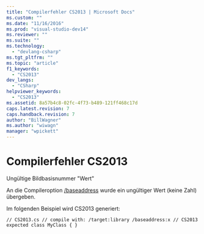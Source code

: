 ```yaml
---
title: "Compilerfehler CS2013 | Microsoft Docs"
ms.custom: ""
ms.date: "11/16/2016"
ms.prod: "visual-studio-dev14"
ms.reviewer: ""
ms.suite: ""
ms.technology: 
  - "devlang-csharp"
ms.tgt_pltfrm: ""
ms.topic: "article"
f1_keywords: 
  - "CS2013"
dev_langs: 
  - "CSharp"
helpviewer_keywords: 
  - "CS2013"
ms.assetid: 8a57b4c8-02fc-4f73-b489-121ff468c17d
caps.latest.revision: 7
caps.handback.revision: 7
author: "BillWagner"
ms.author: "wiwagn"
manager: "wpickett"
---
```

# Compilerfehler CS2013
Ungültige Bildbasisnummer "Wert"  
  
 An die Compileroption [\/baseaddress](../../csharp/language-reference/compiler-options/baseaddress-compiler-option.md) wurde ein ungültiger Wert \(keine Zahl\) übergeben.  
  
 Im folgenden Beispiel wird CS2013 generiert:  
  
```  
// CS2013.cs // compile with: /target:library /baseaddress:x // CS2013 expected class MyClass { }  
```